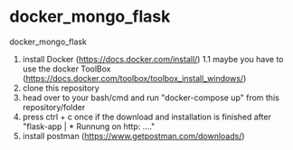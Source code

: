 # docker_mongo_flask
docker_mongo_flask

1.  install Docker (https://docs.docker.com/install/)
1.1 maybe you have to use the docker ToolBox (https://docs.docker.com/toolbox/toolbox_install_windows/)
2.  clone this repository
3.  head over to your bash/cmd and run "docker-compose up" from this repository/folder
4.  press ctrl + c once if the download and installation is finished
    after "flask-app | * Runnung on http: ...."
5.  install postman (https://www.getpostman.com/downloads/)
